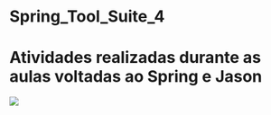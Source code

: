 # Spring_Tool_Suite_4
<h1 "style=color=red/" >Atividades realizadas durante as aulas voltadas ao Spring e Jason</h1>
   <img src="https://upload.wikimedia.org/wikipedia/commons/4/44/Spring_Framework_Logo_2018.svg?style=for-the-badge&logo=typescript&logoColor=whitewidth=-05height=-05"/>
